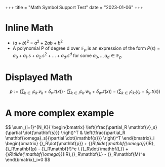 +++
title = "Math Symbol Support Test"
date = "2023-01-06"
+++

# Inline Math

-   $(a+b)^2$ = $a^2 + 2ab + b^2$
-   A polynomial P of degree d over $\mathbb{F}_p$ is an expression of the form
    $P(s) = a_0 + a_1 . s + a_2 . s^2 + ... + a_d . s^d$ for some
    $a_0,..,a_d \in \mathbb{F}_p$

# Displayed Math

$$
p := (\sum_{k∈I}{c_k.v_k} + \delta_v.t(x))·(\sum_{k∈I}{c_k.w_k} + \delta_w.t(x)) − (\sum_{k∈I}{c_k.y_k} + \delta_y.t(x))
$$

# A more complex example

$$
\sum_{i=1}^{N_K}{
\begin{bmatrix}
\left(\frac{\partial_R \mathbf{v}_s}{\partial \dot{\mathbf{s}}} \right)^T &
\left(\frac{\partial_R \mathbf{\omega}_s}{\partial \dot{\mathbf{s}}} \right)^T
\end{bmatrix}_i
\begin{bmatrix}
{}_R\dot{\mathbf{p}} + {}_R\tilde{\mathbf{\omega}}_{IR}\,{}_R\mathbf{p} - {}_R\mathbf{f}^e \\
{}_R\dot{\mathbf{L}} + {}_R\tilde{\mathbf{\omega}}_{IR}\,{}_R\mathbf{L} - {}_R\mathbf{M}^e
\end{bmatrix}_i=0
$$
